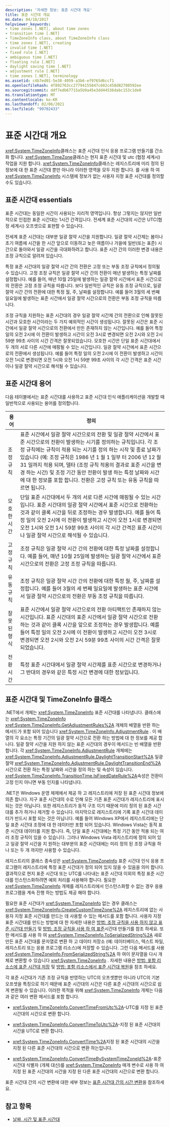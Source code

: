 ```yaml
---
description: '자세한 정보: 표준 시간대 개요'
title: 표준 시간대 개요
ms.date: 04/10/2017
helpviewer_keywords:
- time zones [.NET], about time zones
- transition time [.NET]
- TimeZoneInfo class, about TimeZoneInfo class
- time zones [.NET], creating
- invalid time [.NET]
- fixed rule [.NET]
- ambiguous time [.NET]
- floating rule [.NET]
- daylight saving time [.NET]
- adjustment rule [.NET]
- time zones [.NET], terminology
ms.assetid: c4b7ed01-5e38-4959-a3b6-ef9765d6ccf1
ms.openlocfilehash: 4f892763cc27794155847c602c458d82780592ee
ms.sourcegitcommit: ddf7edb67715a5b9a45e3dd44536dabc153c1de0
ms.translationtype: MT
ms.contentlocale: ko-KR
ms.lasthandoff: 02/06/2021
ms.locfileid: "99702433"
---
```

# <a name="time-zone-overview"></a>표준 시간대 개요

<xref:System.TimeZoneInfo>클래스는 표준 시간대 인식 응용 프로그램 만들기를 간소화 합니다. <xref:System.TimeZone>클래스는 현지 표준 시간대 및 utc (협정 세계시) 작업을 지원 합니다. <xref:System.TimeZoneInfo>클래스는 레지스트리에 미리 정의 된 정보에 대 한 표준 시간대 뿐만 아니라 이러한 영역을 모두 지원 합니다. 를 사용 하 여 <xref:System.TimeZoneInfo> 시스템에 정보가 없는 사용자 지정 표준 시간대를 정의할 수도 있습니다.

## <a name="time-zone-essentials"></a>표준 시간대 essentials

표준 시간대는 동일한 시간이 사용되는 지리적 영역입니다. 항상 그렇지는 않지만 일반적으로 인접한 표준 시간대는 1시간 간격입니다. 전세계 표준 시간대의 시간은 UTC(협정 세계시) 오프셋으로 표현할 수 있습니다.

전세계 표준 시간대는 대부분 일광 절약 시간을 지원합니다. 일광 절약 시간제는 봄이나 초기 여름에 시간을 한 시간 앞으로 이동하고 늦은 여름이나 가을에 일반(또는 표준) 시간으로 돌아와서 일광 시간을 극대화하려고 합니다. 표준 시간 간의 이러한 변경 내용은 조정 규칙으로 알려져 있습니다.

특정 표준 시간대의 일광 절약 시간 간의 전환은 고정 또는 부동 조정 규칙에서 정의될 수 있습니다. 고정 조정 규칙은 일광 절약 시간 간의 전환이 매년 발생하는 특정 날짜를 설정합니다. 예를 들어, 매년 10월 25일에 발생하는 일광 절약 시간에서 표준 시간으로의 전환은 고정 조정 규칙을 따릅니다. 보다 일반적인 규칙은 유동 조정 규칙으로, 일광 절약 시간 간의 전환에 대한 특정 월, 주, 날짜를 설정합니다. 예를 들어 3월의 세 번째 일요일에 발생하는 표준 시간에서 일광 절약 시간으로의 전환은 부동 조정 규칙을 따릅니다.

조정 규칙을 지원하는 표준 시간대의 경우 일광 절약 시간제 간의 전환으로 인해 잘못된 시간과 모호한 시간이라는 두 가지 예외적인 시간이 생성됩니다. 잘못된 시간은 표준 시간에서 일광 절약 시간으로의 전환에서 만든 존재하지 않는 시간입니다. 예를 들어 특정 일의 오전 2시에 이 전환이 발생하고 시간이 오전 3시로 변경되면 오전 2시와 오전 2시 59분 99초 사이의 시간 간격은 잘못되었습니다. 모호한 시간은 단일 표준 시간대에서 두 개의 서로 다른 시간에 매핑될 수 있는 시간입니다. 일광 절약 시간에서 표준 시간으로의 전환에서 생성됩니다. 예를 들어 특정 일의 오전 2시에 이 전환이 발생하고 시간이 오전 1시로 변경되면 오전 1시와 오전 1시 59분 99초 사이의 각 시간 간격은 표준 시간이나 일광 절약 시간으로 해석될 수 있습니다.

## <a name="time-zone-terminology"></a>표준 시간대 용어

다음 테이블에서는 표준 시간대를 사용하고 표준 시간대 인식 애플리케이션을 개발할 때 일반적으로 사용되는 용어를 정의합니다.

| 용어            | 정의 |
| --------------- | ---------- |
| 조정 규칙 | 표준 시간에서 일광 절약 시간으로의 전환 및 일광 절약 시간에서 표준 시간으로의 전환이 발생하는 시기를 정의하는 규칙입니다. 각 조정 규칙에는 규칙이 적용 되는 시기를 정의 하는 시작 및 종료 날짜가 있습니다 (예: 조정 규칙은 1986 년 1 월 1 일부 터 2006 년 12 월 31 일까지 적용 되며, 델타 (조정 규칙 적용의 결과로 표준 시간을 변경 하는 시간) 및 조정 기간 동안 전환이 발생 하는 특정 날짜와 시간에 대 한 정보를 포함 합니다. 전환은 고정 규칙 또는 유동 규칙을 따르면 됩니다. |
| 모호한 시간  | 단일 표준 시간대에서 두 개의 서로 다른 시간에 매핑될 수 있는 시간입니다. 표준 시간대의 일광 절약 시간에서 표준 시간으로 전환하는 것과 같이 클록 시간을 뒤로 조정하는 경우 발생합니다. 예를 들어 특정 일의 오전 2시에 이 전환이 발생하고 시간이 오전 1시로 변경되면 오전 1시와 오전 1시 59분 99초 사이의 각 시간 간격은 표준 시간이나 일광 절약 시간으로 해석될 수 있습니다. |
| 고정 규칙      | 조정 규칙은 일광 절약 시간 간의 전환에 대한 특정 날짜를 설정합니다. 예를 들어, 매년 10월 25일에 발생하는 일광 절약 시간에서 표준 시간으로의 전환은 고정 조정 규칙을 따릅니다. |
| 유동 규칙   | 조정 규칙은 일광 절약 시간 간의 전환에 대한 특정 월, 주, 날짜를 설정합니다. 예를 들어 3월의 세 번째 일요일에 발생하는 표준 시간에서 일광 절약 시간으로의 전환은 부동 조정 규칙을 따릅니다. |
| 잘못된 형식    | 표준 시간에서 일광 절약 시간으로의 전환 아티팩트인 존재하지 않는 시간입니다. 표준 시간대의 표준 시간에서 일광 절약 시간으로 전환하는 것과 같이 클록 시간을 앞으로 조정하는 경우 발생합니다. 예를 들어 특정 일의 오전 2시에 이 전환이 발생하고 시간이 오전 3시로 변경되면 오전 2시와 오전 2시 59분 99초 사이의 시간 간격은 잘못되었습니다. |
| 전환 시간 | 특정 표준 시간대에서 일광 절약 시간제를 표준 시간으로 변경하거나 그 반대의 경우와 같은 특정 시간 변경에 대한 정보입니다. |

## <a name="time-zones-and-the-timezoneinfo-class"></a>표준 시간대 및 TimeZoneInfo 클래스

.NET에서 개체는 <xref:System.TimeZoneInfo> 표준 시간대를 나타냅니다. 클래스에는 <xref:System.TimeZoneInfo> <xref:System.TimeZoneInfo.GetAdjustmentRules%2A> 개체의 배열을 반환 하는 메서드가 포함 되어 있습니다 <xref:System.TimeZoneInfo.AdjustmentRule> . 이 배열의 각 요소는 특정 기간의 일광 절약 시간으로 전환 하는 방법에 대 한 정보를 제공 합니다. 일광 절약 시간을 지원 하지 않는 표준 시간대의 경우이 메서드는 빈 배열을 반환 합니다. 각 <xref:System.TimeZoneInfo.AdjustmentRule> 개체에는 <xref:System.TimeZoneInfo.AdjustmentRule.DaylightTransitionStart%2A> 일광 절약 <xref:System.TimeZoneInfo.AdjustmentRule.DaylightTransitionEnd%2A> 시간으로 전환 하는 특정 날짜와 시간을 정의 하는 및 속성이 있습니다. <xref:System.TimeZoneInfo.TransitionTime.IsFixedDateRule%2A>속성은 전환이 고정 인지 아니면 부동 인지를 나타냅니다.

.NET은 Windows 운영 체제에서 제공 하 고 레지스트리에 저장 된 표준 시간대 정보에 의존 합니다. 지구 표준 시간대의 수로 인해 모든 기존 표준 시간대가 레지스트리에 표시 되는 것은 아닙니다. 또한 레지스트리가 동적 구조 이기 때문에 미리 정의 된 표준 시간대를 추가 하거나 제거할 수 있습니다. 마지막으로 레지스트리에 기록 표준 시간대 데이터가 반드시 포함 되는 것은 아닙니다. 예를 들어 Windows XP에서 레지스트리에는 단일 표준 시간대 조정에 대 한 데이터만 포함 되어 있습니다. Windows Vista는 동적 표준 시간대 데이터를 지원 합니다. 즉, 단일 표준 시간대에는 특정 기간 동안 적용 되는 여러 조정 규칙이 있을 수 있습니다. 그러나 Windows Vista 레지스트리에 정의 되어 있고 일광 절약 시간을 지 원하는 대부분의 표준 시간대에는 미리 정의 된 조정 규칙을 하나 또는 두 개 까지만 사용할 수 있습니다.

레지스트리의 클래스 종속성은 <xref:System.TimeZoneInfo> 표준 시간대 인식 응용 프로그램이 레지스트리에 특정 표준 시간대가 정의 되어 있지 않을 수 있음을 의미 합니다. 결과적으로 현지 표준 시간대 또는 UTC를 나타내는 표준 시간대 이외의 특정 표준 시간대를 인스턴스화하려면 예외 처리를 사용해야 합니다. 필요한 <xref:System.TimeZoneInfo> 개체를 레지스트리에서 인스턴스화할 수 없는 경우 응용 프로그램을 계속 진행 하는 방법도 제공 해야 합니다.

필요한 표준 시간대가 <xref:System.TimeZoneInfo> 없는 경우 클래스는 <xref:System.TimeZoneInfo.CreateCustomTimeZone%2A> 레지스트리에 없는 사용자 지정 표준 시간대를 만드는 데 사용할 수 있는 메서드를 포함 합니다. 사용자 지정 표준 시간대를 만드는 방법에 대 한 자세한 내용은 [방법: 조정 규칙을 사용 하지 않고 표준 시간대 만들기](create-time-zones-without-adjustment-rules.md) 및 [방법: 조정 규칙을 사용 하 여 표준](create-time-zones-with-adjustment-rules.md)시간대 만들기를 참조 하세요. 또한 메서드를 사용 하 여 <xref:System.TimeZoneInfo.ToSerializedString%2A> 새로 만든 표준 시간대를 문자열로 변환 하 고 데이터 저장소 (예: 데이터베이스, 텍스트 파일, 레지스트리 또는 응용 프로그램 리소스)에 저장할 수 있습니다. 그런 다음 메서드를 사용 <xref:System.TimeZoneInfo.FromSerializedString%2A> 하 여이 문자열을 다시 개체로 변환할 수 있습니다 <xref:System.TimeZoneInfo> . 자세한 내용은 [방법: 포함 리소스에 표준 시간대 저장](save-time-zones-to-an-embedded-resource.md) 및 [방법: 포함 리소스에서 표준 시간대 복원](restore-time-zones-from-an-embedded-resource.md)을 참조 하세요.

각 표준 시간대가 기존 조정 규칙을 반영하는 UTC의 오프셋뿐만 아니라 UTC의 기본 오프셋을 특징으로 하기 때문에 표준 시간대의 시간은 다른 표준 시간대의 시간으로 쉽게 변환될 수 있습니다. 이러한 목적을 위해 <xref:System.TimeZoneInfo> 개체는 다음과 같은 여러 변환 메서드를 포함 합니다.

- <xref:System.TimeZoneInfo.ConvertTimeFromUtc%2A>-UTC를 지정 된 표준 시간대의 시간으로 변환 합니다.

- <xref:System.TimeZoneInfo.ConvertTimeToUtc%2A>-지정 된 표준 시간대의 시간을 UTC로 변환 합니다.

- <xref:System.TimeZoneInfo.ConvertTime%2A>지정 된 표준 시간대의 시간을 지정 된 다른 표준 시간대의 시간으로 변환 하는입니다.

- <xref:System.TimeZoneInfo.ConvertTimeBySystemTimeZoneId%2A>-표준 시간대 식별자 (개체 대신)를 <xref:System.TimeZoneInfo> 매개 변수로 사용 하 여 지정 된 표준 시간대의 시간을 지정 된 다른 표준 시간대의 시간으로 변환 합니다.

표준 시간대 간의 시간 변환에 대한 세부 정보는 [표준 시간대 간의 시간 변환](converting-between-time-zones.md)을 참조하세요.

## <a name="see-also"></a>참고 항목

- [날짜, 시간 및 표준 시간대](index.md)
